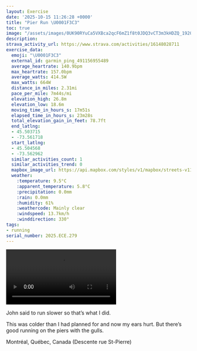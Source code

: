```yaml
---
layout: Exercise
date: '2025-10-15 11:26:28 +0000'
title: "Pier Run \U0001F3C3"
toc: true
image: "/assets/images/0UK90RYuCa5VXBca2qcF6mZ1f8t0JDQ3vCT3m3kHDZQ_1920x1080.jpg.jpeg"
description:
strava_activity_url: https://www.strava.com/activities/16148028711
exercise_data:
  emoji: "\U0001F3C3"
  external_id: garmin_ping_491156955489
  average_heartrate: 140.9bpm
  max_heartrate: 157.0bpm
  average_watts: 414.5W
  max_watts: 664W
  distance_in_miles: 2.31mi
  pace_per_mile: 7m44s/mi
  elevation_high: 26.8m
  elevation_low: 18.6m
  moving_time_in_hours_s: 17m51s
  elapsed_time_in_hours_s: 23m28s
  total_elevation_gain_in_feet: 78.7ft
  end_latlng:
  - 45.503715
  - -73.561718
  start_latlng:
  - 45.504568
  - -73.562962
  similar_activities_count: 1
  similar_activities_trend: 0
  mapbox_image_url: https://api.mapbox.com/styles/v1/mapbox/streets-v11/static/path-5+787af2-1.0(ojvtGvk~_M%3FAVYFSDu%40GI%40IAKNi%40BQCO%5Be%40x%40cBZ%5BP%5DDS%40w%40Le%40R_%40Rk%40JIDATWRIJILo%40V_%40LW%3F%5BFQLSXWNQTo%40D%5BLOFWRa%40%5EgB%5Cu%40%5EyAbAkDF_%40AGUa%40Eq%40Gi%40K%5B%5BqAOBg%40VeAHgC%5COAKMKDQD_CBq%40E%7BF%7D%40ME%3Fw%40KqBGuCGk%40AuBE%7B%40CqBIyAAmBGgAC%7B%40CKCAc%40%3Fg%40EFHNLFL%40%5EKdAAG%3FUWOPALDBJA%5ECDSFWb%40UFA%3FKq%40BZFDP%3F%40KEOCE_%40A%40b%40AdBb%40%7CQH~%40FNVf%40P~%40BDTHj%40Bb%40Nb%40%40HFv%40R%60%40JNAPLj%40Th%40Al%40MrAJFJ%40PAZELq%40FeADMDCHAPJj%40JPBAJB%60Ap%40VLLNJDPVNL%60Bz%40x%40%5EXDz%40b%40NVAJYr%40Ol%40Wx%40QXSh%40EDGZ%5Dv%40Yd%40%5BfBQ%60%40EDa%40%7C%40U%60Ac%40bA),pin-s-s+e5b22e(-73.56108,45.50328),pin-s-f+89ae00(-73.55922999999996,45.502600000000015)/auto/800x800?access_token=pk.eyJ1Ijoiam9zaGJlY2ttYW4iLCJhIjoiY205eWR2aDd1MWZ6djJrbXc4a3M0bWZleiJ9.XiG9OWkNcZk2QzjJbxLB4A
  weather:
    :temperature: 9.5°C
    :apparent_temperature: 5.8°C
    :precipitation: 0.0mm
    :rain: 0.0mm
    :humidity: 61%
    :weathercode: Mainly clear
    :windspeed: 13.7km/h
    :winddirection: 330°
tags:
- running
serial_number: 2025.ECE.279
---
```

<video controls src="/assets/videos/0UK90RYuCa5VXBca2qcF6mZ1f8t0JDQ3vCT3m3kHDZQ.mp4"></video>

John said to run slower so that’s what I did. 

This was colder than I had planned for and now my ears hurt. But there’s good running on the piers with the gulls.

Montréal, Québec, Canada (Descente rue St-Pierre)
